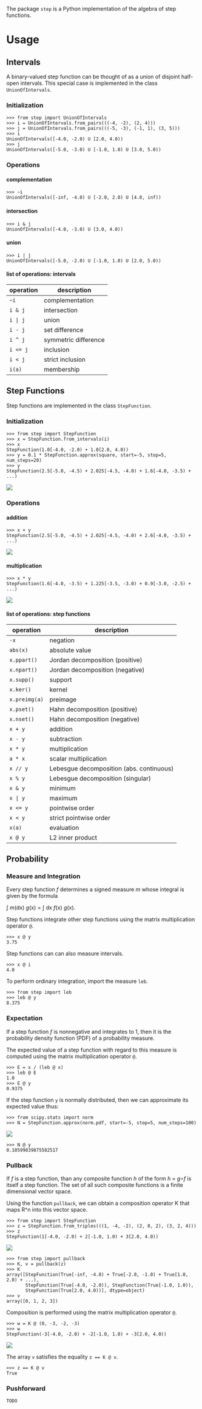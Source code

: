 The package `step` is a Python implementation of the algebra of step functions.

# Usage

## Intervals

A binary-valued step function can be thought of as a union of disjoint half-open intervals. This special case is implemented in the class `UnionOfIntervals`.

### Initialization

```
>>> from step import UnionOfIntervals
>>> i = UnionOfIntervals.from_pairs(((-4, -2), (2, 4)))
>>> j = UnionOfIntervals.from_pairs(((-5, -3), (-1, 1), (3, 5)))
>>> i
UnionOfIntervals([-4.0, -2.0) U [2.0, 4.0))
>>> j
UnionOfIntervals([-5.0, -3.0) U [-1.0, 1.0) U [3.0, 5.0))
```

### Operations

#### complementation

```
>>> ~i
UnionOfIntervals([-inf, -4.0) U [-2.0, 2.0) U [4.0, inf))
```

#### intersection

```
>>> i & j
UnionOfIntervals([-4.0, -3.0) U [3.0, 4.0))
```

#### union

```
>>> i | j
UnionOfIntervals([-5.0, -2.0) U [-1.0, 1.0) U [2.0, 5.0))
```

#### list of operations: intervals

| operation   | description |
| ----------- | ------------|
| `~i`        | complementation |
| `i & j	`     | intersection |
| <code>i &#124; j</code> | union |
| `i - j`     | set difference |
| `i ^ j`     | symmetric difference |
| `i <= j`    | inclusion |
| `i < j`     | strict inclusion |
| `i(a)`      | membership |

## Step Functions

Step functions are implemented in the class `StepFunction`.

### Initialization

```
>>> from step import StepFunction
>>> x = StepFunction.from_intervals(i)
>>> x
StepFunction(1.0[-4.0, -2.0) + 1.0[2.0, 4.0))
>>> y = 0.1 * StepFunction.approx(square, start=-5, stop=5, num_steps=20)
>>> y
StepFunction(2.5[-5.0, -4.5) + 2.025[-4.5, -4.0) + 1.6[-4.0, -3.5) + ...)
```

![](./media/01.png)

### Operations

#### addition

```
>>> x + y
StepFunction(2.5[-5.0, -4.5) + 2.025[-4.5, -4.0) + 2.6[-4.0, -3.5) + ...)
```

![](./media/02.png)

#### multiplication

```
>>> x * y
StepFunction(1.6[-4.0, -3.5) + 1.225[-3.5, -3.0) + 0.9[-3.0, -2.5) + ...)
```

![](./media/03.png)

#### list of operations: step functions

| operation   | description |
| ----------- | ------------|
| `-x`        | negation |
| `abs(x)`    | absolute value |
| `x.ppart()` | Jordan decomposition (positive) |
| `x.npart()` | Jordan decomposition (negative) |
| `x.supp()`  | support |
| `x.ker()`   | kernel  |
| `x.preimg(a)` | preimage | 
| `x.pset()`  | Hahn decomposition (positive) |
| `x.nset()`  | Hahn decomposition (negative) |
| `x + y	`     | addition |
| `x - y`     | subtraction |
| `x * y`     | multiplication |
| `a * x	`     | scalar multiplication |
| `x // y`    | Lebesgue decomposition (abs. continuous) |
| `x % y`     | Lebesgue decomposition (singular) |
| `x & y`     | minimum |
| <code>x &#124; y</code> | maximum |
| `x <= y`    | pointwise order |
| `x < y`     | strict pointwise order |
| `x(a)`      | evaluation |
|  `x @ y`    | L2 inner product |

## Probability
### Measure and Integration
Every step function *f* determines a signed measure *m* whose integral is given by the formula

∫ *m*(dx) *g*(x) = ∫ dx *f*(x) *g*(x).

Step functions integrate other step functions using the matrix multiplication operator `@`.

```
>>> x @ y
3.75
```

Step functions can can also measure intervals.

```
>>> x @ i
4.0
```

To perform ordinary integration, import the measure `leb`.

```
>>> from step import leb
>>> leb @ y
8.375
```

### Expectation

If a step function *f* is nonnegative and integrates to 1, then it is the probability density function (PDF) of a probability measure.

The expected value of a step function with regard to this measure is computed using the matrix multiplication operator `@`.

```
>>> E = x / (leb @ x)
>>> leb @ E
1.0
>>> E @ y
0.9375
```

If the step function `y` is normally distributed, then we can approximate its expected value thus:

```
>>> from scipy.stats import norm
>>> N = StepFunction.approx(norm.pdf, start=-5, stop=5, num_steps=100)
```

![](./media/04.png)

```
>>> N @ y
0.10599839875582517
```

### Pullback

If *f* is a step function, than any composite function *h* of the form *h* = *g*∘*f* is itself a step function. The set of all such composite functions is a finite dimensional vector space.

Using the function `pullback`, we can obtain a composition operator K that maps R^n into this vector space.

```
>>> from step import StepFunction
>>> z = StepFunction.from_triples(((1, -4, -2), (2, 0, 2), (3, 2, 4)))
>>> z
StepFunction(1[-4.0, -2.0) + 2[-1.0, 1.0) + 3[2.0, 4.0))
```

![](./media/05.png)

```
>>> from step import pullback
>>> K, v = pullback(z)
>>> K
array([StepFunction(True[-inf, -4.0) + True[-2.0, -1.0) + True[1.0, 2.0) + ...),
       StepFunction(True[-4.0, -2.0)), StepFunction(True[-1.0, 1.0)),
       StepFunction(True[2.0, 4.0))], dtype=object)
>>> v
array([0, 1, 2, 3])
```

Composition is performed using the matrix multiplication operator `@`.

```
>>> w = K @ (0, -3, -2, -3)
>>> w
StepFunction(-3[-4.0, -2.0) + -2[-1.0, 1.0) + -3[2.0, 4.0))
```

![](./media/06.png)

The array `v` satisfies the equality `z == K @ v`.

```
>>> z == K @ v
True
```

### Pushforward

`TODO`